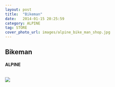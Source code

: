 ```yaml
---
layout: post
title:  "Bikeman"
date:   2014-01-15 20:25:59
category: ALPINE
tag: STORE
cover_photo_url: images/alpine_bike_man_shop.jpg
---
```


<div class="section-title">
  <h2>Bikeman</h2>
    <h4>ALPINE</h4>
    <div class="divider-border"></div>
</div> 
<div class="column small-6">
    <p>
    </p>
<div class="column small-6">
    <img src="{{ "images/alpine_bike_man_shop.jpg" | prepend: site.baseurl }}">
</div> 